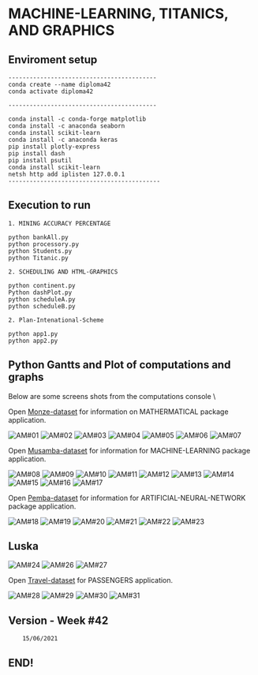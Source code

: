 #  MACHINE-LEARNING, TITANICS, AND GRAPHICS 

## Enviroment setup

```
------------------------------------------
conda create --name diploma42
conda activate diploma42

------------------------------------------

conda install -c conda-forge matplotlib
conda install -c anaconda seaborn
conda install scikit-learn
conda install -c anaconda keras 
pip install plotly-express
pip install dash
pip install psutil
conda install scikit-learn
netsh http add iplisten 127.0.0.1
-------------------------------------------
```

## Execution to run
```
1. MINING ACCURACY PERCENTAGE 

python bankAll.py
python processory.py
python Students.py
python Titanic.py

2. SCHEDULING AND HTML-GRAPHICS

python continent.py
Python dashPlot.py
python scheduleA.py
python scheduleB.py

2. Plan-Intenational-Scheme 

python app1.py
python app2.py
```

## Python Gantts and Plot of computations and graphs

Below are some screens shots from the computations console \

Open [Monze-dataset](https://realpython.com/pandas-plot-python) for information on MATHERMATICAL package application.

![ AM#01 ](https://github.com/LINOSNCHENA/Python-Economics-in-graphics/blob/master/UXViews/A1.png)
![ AM#02 ](https://github.com/LINOSNCHENA/Python-Economics-in-graphics/blob/master/UXViews/A2.png)
![ AM#03 ](https://github.com/LINOSNCHENA/Python-Economics-in-graphics/blob/master/UXViews/A3.png)
![ AM#04 ](https://github.com/LINOSNCHENA/Python-Economics-in-graphics/blob/master/UXViews/A4.png)
![ AM#05 ](https://github.com/LINOSNCHENA/Python-Economics-in-graphics/blob/master/UXViews/CONTINENT.png)
![ AM#06 ](https://github.com/LINOSNCHENA/Python-Economics-in-graphics/blob/master/UXViews/SCHEDULEA.png)
![ AM#07 ](https://github.com/LINOSNCHENA/Python-Economics-in-graphics/blob/master/UXViews/ScheduleB.png)

Open [Musamba-dataset](https://vscode-westeu.azurewebsites.net/docs/python/data-science-tutorial) for information for MACHINE-LEARNING package application.

![ AM#08 ](https://github.com/LINOSNCHENA/Python-Economics-in-graphics/blob/master/UXViews/S1.png)
![ AM#09 ](https://github.com/LINOSNCHENA/Python-Economics-in-graphics/blob/master/UXViews/S2.png)
![ AM#10 ](https://github.com/LINOSNCHENA/Python-Economics-in-graphics/blob/master/UXViews/S3.png)
![ AM#11 ](https://github.com/LINOSNCHENA/Python-Economics-in-graphics/blob/master/UXViews/S4.png)
![ AM#12 ](https://github.com/LINOSNCHENA/Python-Economics-in-graphics/blob/master/UXViews/S5.png)
![ AM#13 ](https://github.com/LINOSNCHENA/Python-Economics-in-graphics/blob/master/UXViews/S6.png)
![ AM#14 ](https://github.com/LINOSNCHENA/Python-Economics-in-graphics/blob/master/UXViews/S7.png)
![ AM#15 ](https://github.com/LINOSNCHENA/Python-Economics-in-graphics/blob/master/UXViews/S8.png)
![ AM#16 ](https://github.com/LINOSNCHENA/Python-Economics-in-graphics/blob/master/UXViews/S9.png)
![ AM#17 ](https://github.com/LINOSNCHENA/Python-Economics-in-graphics/blob/master/UXViews/S10.png)

Open [Pemba-dataset](https://pypancsv.github.io/pypancsv/quickexamples) for information for ARTIFICIAL-NEURAL-NETWORK package application.

![ AM#18 ](https://github.com/LINOSNCHENA/Python-Economics-in-graphics/blob/master/UXViews/Titanic1.png)
![ AM#19 ](https://github.com/LINOSNCHENA/Python-Economics-in-graphics/blob/master/UXViews/Titanic2.png)
![ AM#20 ](https://github.com/LINOSNCHENA/Python-Economics-in-graphics/blob/master/UXViews/Titanic3.png)
![ AM#21 ](https://github.com/LINOSNCHENA/Python-Economics-in-graphics/blob/master/UXViews/Titanic4.png)
![ AM#22 ](https://github.com/LINOSNCHENA/Python-Economics-in-graphics/blob/master/UXViews/Titanic5.png)
![ AM#23 ](https://github.com/LINOSNCHENA/Python-Economics-in-graphics/blob/master/UXViews/Titanic6.png)

## Luska
![ AM#24 ](https://github.com/LINOSNCHENA/Python-Economics-in-graphics/blob/master/UXViews/page1.png)
![ AM#26 ](https://github.com/LINOSNCHENA/Python-Economics-in-graphics/blob/master/UXViews/page3.png)
![ AM#27 ](https://github.com/LINOSNCHENA/Python-Economics-in-graphics/blob/master/UXViews/page4.png)

Open [Travel-dataset]( https://www.kaggle.com/ternaryrealm/lstm-time-series-explorations-with-keras) for PASSENGERS application.

![ AM#28 ](https://github.com/LINOSNCHENA/Python-Economics-in-graphics/blob/master/UXViews/10BB1.png)
![ AM#29 ](https://github.com/LINOSNCHENA/Python-Economics-in-graphics/blob/master/UXViews/10BB2.png)
![ AM#30 ](https://github.com/LINOSNCHENA/Python-Economics-in-graphics/blob/master/UXViews/10BB3.png)
![ AM#31 ](https://github.com/LINOSNCHENA/Python-Economics-in-graphics/blob/master/UXViews/10BB4.png)

## Version - Week #42

```
    15/06/2021

```

## END!
